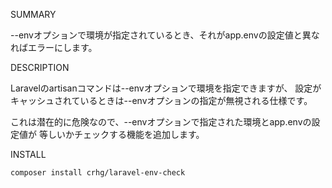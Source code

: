 SUMMARY

--envオプションで環境が指定されているとき、それがapp.envの設定値と異なればエラーにします。

DESCRIPTION

Laravelのartisanコマンドは--envオプションで環境を指定できますが、
設定がキャッシュされているときは--envオプションの指定が無視される仕様です。

これは潜在的に危険なので、--envオプションで指定された環境とapp.envの設定値が
等しいかチェックする機能を追加します。

INSTALL

```console
composer install crhg/laravel-env-check
```

